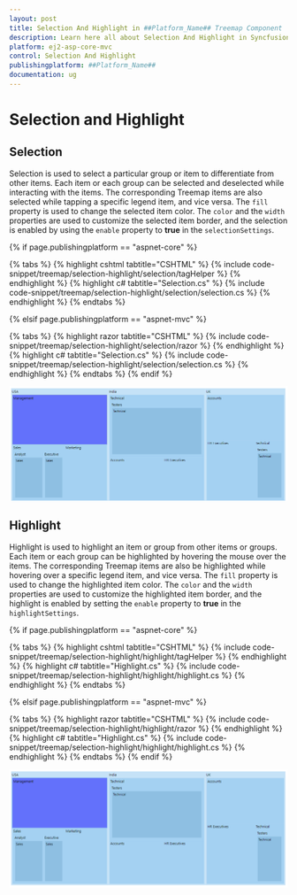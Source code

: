 ```yaml
---
layout: post
title: Selection And Highlight in ##Platform_Name## Treemap Component
description: Learn here all about Selection And Highlight in Syncfusion ##Platform_Name## Treemap component of Syncfusion Essential JS 2 and more.
platform: ej2-asp-core-mvc
control: Selection And Highlight
publishingplatform: ##Platform_Name##
documentation: ug
---
```


# Selection and Highlight

## Selection

Selection is used to select a particular group or item to differentiate from other items. Each item or each group can be selected and deselected while interacting with the items. The corresponding Treemap items are also selected while tapping a specific legend item, and vice versa. The `fill` property is used to change the selected item color. The `color` and the `width` properties are used to customize the selected item border, and the selection is enabled by using the `enable` property  to **true** in the `selectionSettings`.

{% if page.publishingplatform == "aspnet-core" %}

{% tabs %}
{% highlight cshtml tabtitle="CSHTML" %}
{% include code-snippet/treemap/selection-highlight/selection/tagHelper %}
{% endhighlight %}
{% highlight c# tabtitle="Selection.cs" %}
{% include code-snippet/treemap/selection-highlight/selection/selection.cs %}
{% endhighlight %}
{% endtabs %}

{% elsif page.publishingplatform == "aspnet-mvc" %}

{% tabs %}
{% highlight razor tabtitle="CSHTML" %}
{% include code-snippet/treemap/selection-highlight/selection/razor %}
{% endhighlight %}
{% highlight c# tabtitle="Selection.cs" %}
{% include code-snippet/treemap/selection-highlight/selection/selection.cs %}
{% endhighlight %}
{% endtabs %}
{% endif %}



![TreeMap item with selection](images/HighlightandSelection/Selection.png)

## Highlight

Highlight is used to highlight an item or group from other items or groups. Each item or each group can be highlighted by hovering the mouse over the items. The corresponding Treemap items are also be highlighted while hovering over a specific legend item, and vice versa. The `fill` property is used to change the highlighted item color. The `color` and the `width` properties are used to customize the highlighted item border, and the highlight is enabled by setting the `enable` property to **true** in the `highlightSettings`.

{% if page.publishingplatform == "aspnet-core" %}

{% tabs %}
{% highlight cshtml tabtitle="CSHTML" %}
{% include code-snippet/treemap/selection-highlight/highlight/tagHelper %}
{% endhighlight %}
{% highlight c# tabtitle="Highlight.cs" %}
{% include code-snippet/treemap/selection-highlight/highlight/highlight.cs %}
{% endhighlight %}
{% endtabs %}

{% elsif page.publishingplatform == "aspnet-mvc" %}

{% tabs %}
{% highlight razor tabtitle="CSHTML" %}
{% include code-snippet/treemap/selection-highlight/highlight/razor %}
{% endhighlight %}
{% highlight c# tabtitle="Highlight.cs" %}
{% include code-snippet/treemap/selection-highlight/highlight/highlight.cs %}
{% endhighlight %}
{% endtabs %}
{% endif %}



![TreeMap item with highlight ](images/HighlightandSelection/Highlight.png)